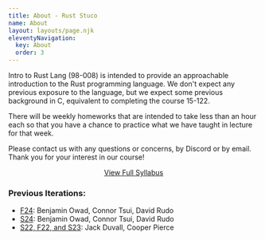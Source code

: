 ```yaml
---
title: About - Rust Stuco
name: About
layout: layouts/page.njk
eleventyNavigation:
  key: About
  order: 3
---
```


Intro to Rust Lang (98-008) is intended to provide an approachable introduction to the Rust programming language. We don't expect any previous exposure to the language, but we expect some previous background in C, equivalent to completing the course 15-122.

There will be weekly homeworks that are intended to take less than an hour each so that you have a chance to practice what we have taught in lecture for that week.

Please contact us with any questions or concerns, by Discord or by email. Thank you for your interest in our course!

[<center>View Full Syllabus</center>](/assets/pdf/syllabus-s25.pdf)

### Previous Iterations:

- [F24](/old/f24/): Benjamin Owad, Connor Tsui, David Rudo
- [S24](/old/s24/): Benjamin Owad, Connor Tsui, David Rudo
- [S22, F22, and S23](https://old-rust-stuco.duvallj.pw/): Jack Duvall, Cooper Pierce